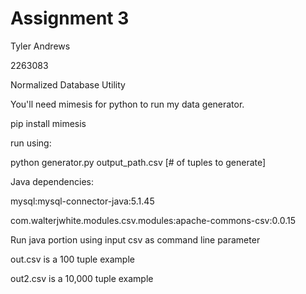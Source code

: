 # Assignment 3
Tyler Andrews

2263083

Normalized Database Utility


You'll need mimesis for python to run my data generator.

pip install mimesis

run using:

python generator.py output_path.csv [# of tuples to generate]

Java dependencies:

mysql:mysql-connector-java:5.1.45

com.walterjwhite.modules.csv.modules:apache-commons-csv:0.0.15


Run java portion using input csv as command line parameter

out.csv is a 100 tuple example

out2.csv is a 10,000 tuple example
